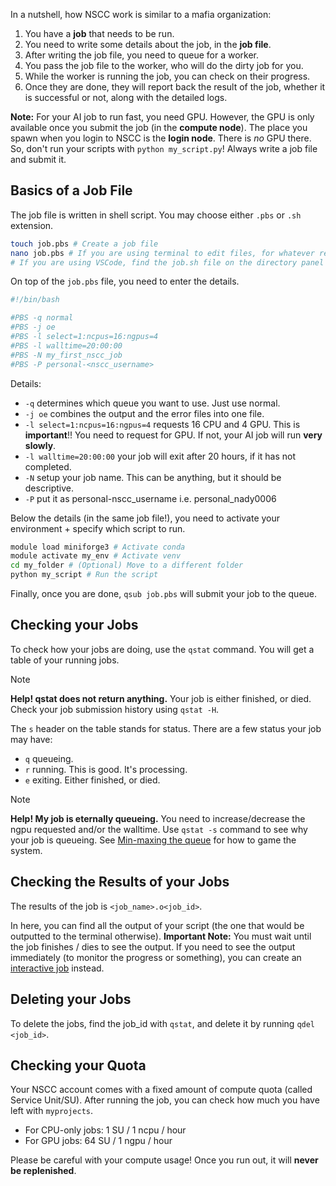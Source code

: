 In a nutshell, how NSCC work is similar to a mafia organization:
1. You have a **job** that needs to be run.
2. You need to write some details about the job, in the **job file**.
3. After writing the job file, you need to queue for a worker.
4. You pass the job file to the worker, who will do the dirty job for you.
5. While the worker is running the job, you can check on their progress.
6. Once they are done, they will report back the result of the job, whether it is successful or not, along with the detailed logs.

**Note:** For your AI job to run fast, you need GPU. However, the GPU is only available once you submit the job (in the **compute node**). The place you spawn when you login to NSCC is the **login node**. There is *no* GPU there. So, don't run your scripts with `python my_script.py`! Always write a job file and submit it.
## Basics of a Job File
The job file is written in shell script. You may choose either `.pbs` or `.sh` extension.
```bash
touch job.pbs # Create a job file
nano job.pbs # If you are using terminal to edit files, for whatever reason
# If you are using VSCode, find the job.sh file on the directory panel
```
On top of the `job.pbs` file, you need to enter the details.
```bash
#!/bin/bash

#PBS -q normal
#PBS -j oe
#PBS -l select=1:ncpus=16:ngpus=4
#PBS -l walltime=20:00:00
#PBS -N my_first_nscc_job
#PBS -P personal-<nscc_username>
```
Details:
- `-q` determines which queue you want to use. Just use normal.
- `-j oe` combines the output and the error files into one file.
- `-l select=1:ncpus=16:ngpus=4` requests 16 CPU and 4 GPU. This is **important**!! You need to request for GPU. If not, your AI job will run **very slowly**.
- `-l walltime=20:00:00` your job will exit after 20 hours, if it has not completed.
- `-N` setup your job name. This can be anything, but it should be descriptive.
- `-P` put it as personal-nscc_username i.e. personal_nady0006

Below the details (in the same job file!), you need to activate your environment + specify which script to run.
```bash
module load miniforge3 # Activate conda
module activate my_env # Activate venv
cd my_folder # (Optional) Move to a different folder
python my_script # Run the script
```

Finally, once you are done, `qsub job.pbs` will submit your job to the queue.
## Checking your Jobs
To check how your jobs are doing, use the `qstat` command. You will get a table of your running jobs.
> [!NOTE]
> **Help! qstat does not return anything.**
> Your job is either finished, or died. Check your job submission history using `qstat -H`.

The `s` header on the table stands for status. There are a few status your job may have:
- `q` queueing.
- `r` running. This is good. It's processing.
- `e` exiting. Either finished, or died.

> [!NOTE] 
> **Help! My job is eternally queueing.**
> You need to increase/decrease the ngpu requested and/or the walltime. Use `qstat -s` command to see why your job is queueing. See [Min-maxing the queue](/Min-maxing%20the%20queue.md) for how to game the system.
## Checking the Results of your Jobs
The results of the job is `<job_name>.o<job_id>`.

In here, you can find all the output of your script (the one that would be outputted to the terminal otherwise). **Important Note:** You must wait until the job finishes / dies to see the output. If you need to see the output immediately (to monitor the progress or something), you can create an [interactive job](/Running%20jupyter-notebooks.md) instead.
## Deleting your Jobs
To delete the jobs, find the job_id with `qstat`, and delete it by running `qdel <job_id>`.
## Checking your Quota
Your NSCC account comes with a fixed amount of compute quota (called Service Unit/SU). After running the job, you can check how much you have left with `myprojects`. 
- For CPU-only jobs: 1 SU / 1 ncpu / hour
- For GPU jobs: 64 SU / 1 ngpu / hour

Please be careful with your compute usage! Once you run out, it will **never be replenished**. 